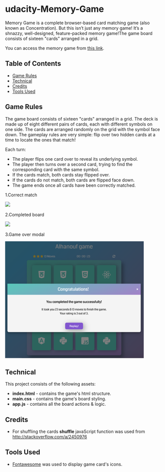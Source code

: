 # udacity-Memory-Game
Memory Game is a complete browser-based card matching game (also known as Concentration). But this isn’t just any memory game! It’s a shnazzy, well-designed, feature-packed memory game!The game board consists of sixteen "cards" arranged in a grid.

You can access the memory game from [this link](file:///Users/alhanoufabdulaziz/Downloads/Front-End%20Web%20Developer/project2.zip/index.html).

## Table of Contents

* [Game Rules](#game-rules)
* [Technical](#technical)
* [Credits](#credits)
* [Tools Used](#tools-used)

## Game Rules

The game board consists of sixteen "cards" arranged in a grid. The deck is made up of eight different pairs of cards, each with different symbols on one side. The cards are arranged randomly on the grid with the symbol face down. The gameplay rules are very simple: flip over two hidden cards at a time to locate the ones that match!

Each turn:

* The player flips one card over to reveal its underlying symbol.
* The player then turns over a second card, trying to find the corresponding card with the same symbol.
* If the cards match, both cards stay flipped over.
* If the cards do not match, both cards are flipped face down.
* The game ends once all cards have been correctly matched.

1.Correct match

<img src="./img/correct_move.png" width="450">

2.Completed board

<img src="./img/complete.png" width="450">

3.Game over modal

<img src="./img/modal.png" width="450">

## Technical

This project consists of the following assets:

* **index.html**  - contains the game's html structure.
* **main.css** - contains the game's board styling.
* **app.js** - contains all the board actions & logic.

## Credits

* For shuffling the cards **shuffle** javaScript function was used from http://stackoverflow.com/a/2450976

## Tools Used

* [Fontawesome](http://fontawesome.io/icons/) was used to display game card's icons.

